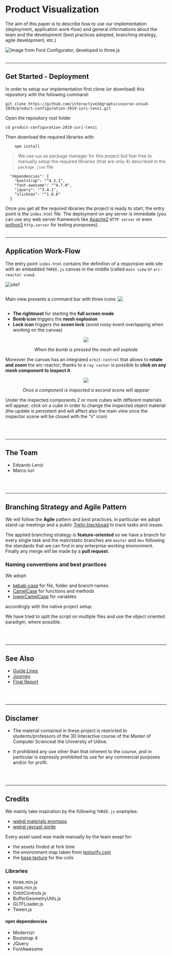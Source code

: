  # Product Visualization

The aim of this paper is to describe how to use our implementation (deployment, application work-flow) and general informations about the team and the development (best practices adopted, branching strategy, agile development, etc.)

![Image from Ford Configurator, developed in three.js](assets/images/ford-configurator.jpg)
<br/><br/>

---
## Get Started - Deployment

In order to setup our implementation first clone (or download) this repository with the following command:

```{sh}
git clone https://github.com/interactive3dgraphicscourse-uniud-2019/product-configuration-2019-iuri-lenzi.git
```
Open the repository root folder 

```{sh}
cd product-configuration-2019-iuri-lenzi
```

Then download the required libraries with:

```
    npm install
```

> We use `npm` as package manager for this project but feel free to manually setup the required libraries (that are only 4) described in the `package.json` file 
```{json}
  "dependencies": {
    "bootstrap": "^4.3.1",
    "font-awesome": "^4.7.0",
    "jquery": "^3.4.1",
    "slicknav": "^1.0.8"
  }
```

Once you get all the required libraries the project is ready to start, the entry point is the `index.html` file. The deployment on any server is immediate (you can use any web server framework like [Apache2](https://httpd.apache.org/) `HTTP server` or even [python3](https://www.python.org/download/releases/3.0/) `http.server` for testing puroposes).
<br/><br/>

---
## Application Work-Flow

The entry point `index.html` contains the definition of a responsive web site with an embedded `THREE.js` canvas in the middle (called `main view` or `arc-reactor view`).

![site1](assets/images/site1.png)

<div style="display:flex; text-align:center">
    <p>Main view presents a command bar with three icons &thinsp; </p>
    <img style="justify-content: center; align-self: center" src="assets/images/site2.png">
</div>

* **The rightmost** for starting the **full screen mode**
* **Bomb icon** triggers the **mesh explosion**
* **Lock icon** triggers the **sceen lock** (avoid noisy event overlapping when working on the canvas)

<div style="text-align: center;">
<img src="assets/images/site3.png">

<em>When the bomb is pressed the mesh will explode</em></div>

Moreover the canvas has an integrated `orbit-control` that allows to **rotate and zoom** the arc-reactor; thanks to a `ray caster` is possible to **click on any mesh component to inspect it**.

<div style="text-align: center;">
<img src="assets/images/site4.png">

<em>Once a component is inspected a second scene will appear</em></div>

Under the inspected components 2 or more cubes with different materials will appear; click on a cube in order to change the inspected object material (the update is persistent and will affect also the main view once the inspector scene will be closed with the "`X`" icon)

<br/><br/>

---

## The Team

* Edoardo Lenzi
* Marco Iuri

<br/><br/>

---
## Branching Strategy and Agile Pattern

We will follow the **Agile** pattern and best practices, in particular we adopt stand-up meetings and a public [Trello blackboad](https://trello.com/b/AnqGxlwx/product-configuration) to track tasks and issues. 

The applied branching strategy is **feature-oriented** so we have a branch for every single task and the main/static branches are `master` and `dev` following the standards that we can find in any enterprise working environment. Finally any merge will be made by a **pull request**. 


### Naming conventions and best practices

We adopt:

* [kebab-case](https://it.wikipedia.org/wiki/Kebab_case) for file, folder and branch names 
* [CamelCase](https://en.wikipedia.org/wiki/Camel_case) for functions and methods 
* [lowerCamelCase](https://www.w3schools.com/JS/js_conventions.asp) for variables

accordingly with the native project setup. 

We have tried to split the script on multiple files and use the 
object oriented paradigm, where possible.

<br/><br/>

---
## See Also

* [Guide Lines](guide-lines.md)
* [Journey](journey.md)
* [Final Report](final-report.md)

<br/><br/>

---
## Disclamer 

* The material contained in these project is restricted to students/professors of the 3D Interactive course of the Master of Computer Scienceat the University of Udine.

* It prohibited any use other than that inherent to the course, and in particular is expressly prohibited its use for any commercial purposes and/or for profit.

<br/><br/>

---
## Credits

We mainly take inspiration by the following `THREE.js` examples:
* [webgl materials envmaps](https://threejs.org/examples/?q=map#webgl_materials_envmaps)
* [webgl raycast sprite](https://threejs.org/examples/?q=cast#webgl_raycast_sprite)

Every asset used was made manually by the team exept for:
* the assets finded at fork time 
* the environment map taken from [texturify.com](texturify.com)
* the [base texture](https://ak3.picdn.net/shutterstock/videos/5049173/thumb/1.jpg) for the coils


### Libraries

* three.min.js
* stats.min.js
* OrbitControls.js
* BufferGeometryUtils.js
* GLTFLoader.js
* Tween.js

#### npm dependencies

* Modernizr
* Bootstrap 4
* JQuery
* FontAwesome